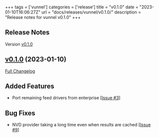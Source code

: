 +++
tags = ['vunnel']
categories = ['release']
title = "v0.1.0"
date = "2023-01-10T16:06:27Z"
url = "docs/releases/vunnel/v0.1.0/"
description = "Release notes for vunnel v0.1.0"
+++

## Release Notes

Version [v0.1.0](https://github.com/anchore/vunnel/releases/tag/v0.1.0)

## [v0.1.0](https://github.com/anchore/vunnel/tree/v0.1.0) (2023-01-10)

[Full Changelog](https://github.com/anchore/vunnel/compare/v0.0.0...v0.1.0)

## Added Features

- Port remaining feed drivers from enterprise [[Issue #3](https://github.com/anchore/vunnel/issues/3)]

## Bug Fixes

- NVD provider taking a long time even when results are cached [[Issue #9](https://github.com/anchore/vunnel/issues/9)]
